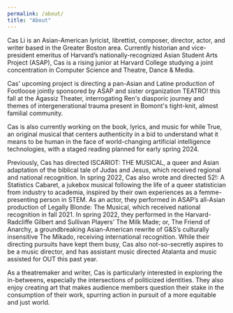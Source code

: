 ```yaml
---
permalink: /about/
title: "About"
---
```


Cas Li is an Asian-American lyricist, librettist, composer, director, actor, and writer based in the Greater Boston area. Currently historian and vice-president emeritus of Harvard’s nationally-recognized Asian Student Arts Project (ASAP), Cas is a rising junior at Harvard College studying a joint concentration in Computer Science and Theatre, Dance & Media.

Cas' upcoming project is directing a pan-Asian and Latine production of Footloose jointly sponsored by ASAP and sister organization TEATRO! this fall at the Agassiz Theater, interrogating Ren's diasporic journey and themes of intergenerational trauma present in Bomont's tight-knit, almost familial community.

Cas is also currently working on the book, lyrics, and music for while True, an original musical that centers authenticity in a bid to understand what it means to be human in the face of world-changing artificial intelligence technologies, with a staged reading planned for early spring 2024.

Previously, Cas has directed ISCARIOT: THE MUSICAL, a queer and Asian adaptation of the biblical tale of Judas and Jesus, which received regional and national recognition. In spring 2022, Cas also wrote and directed 52!: A Statistics Cabaret, a jukebox musical following the life of a queer statistician from industry to academia, inspired by their own experiences as a femme-presenting person in STEM. As an actor, they performed in ASAP’s all-Asian production of Legally Blonde: The Musical, which received national recognition in fall 2021. In spring 2022, they performed in the Harvard-Radcliffe Gilbert and Sullivan Players’ The Milk Made; or, The Friend of Anarchy, a groundbreaking Asian-American rewrite of G&S’s culturally insensitive The Mikado, receiving international recognition. While their directing pursuits have kept them busy, Cas also not-so-secretly aspires to be a music director, and has assistant music directed Atalanta and music assisted for OUT this past year.

As a theatremaker and writer, Cas is particularly interested in exploring the in-betweens, especially the intersections of politicized identities. They also enjoy creating art that makes audience members question their stake in the consumption of their work, spurring action in pursuit of a more equitable and just world.
